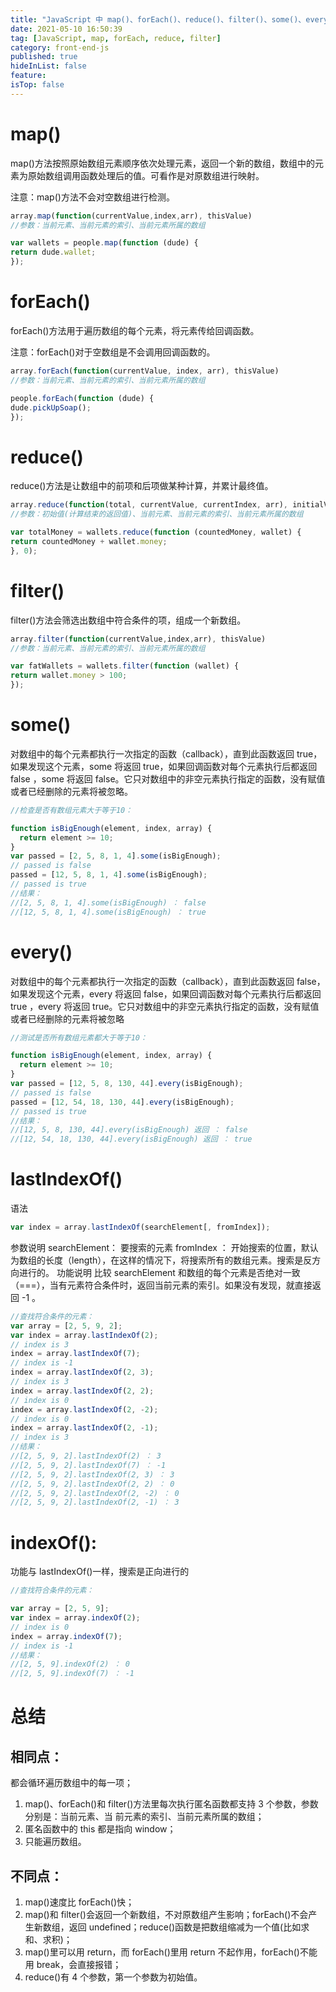 ```yaml
---
title: "JavaScript 中 map()、forEach()、reduce()、filter()、some()、every、lastIndexOf()、indexOf()的区别"
date: 2021-05-10 16:50:39
tag: [JavaScript, map, forEach, reduce, filter]
category: front-end-js
published: true
hideInList: false
feature:
isTop: false
---
```


# map()

map()方法按照原始数组元素顺序依次处理元素，返回一个新的数组，数组中的元素为原始数组调用函数处理后的值。可看作是对原数组进行映射。

注意：map()方法不会对空数组进行检测。

```javascript
array.map(function(currentValue,index,arr), thisValue)
//参数：当前元素、当前元素的索引、当前元素所属的数组

var wallets = people.map(function (dude) {
return dude.wallet;
});
```

# forEach()

forEach()方法用于遍历数组的每个元素，将元素传给回调函数。

注意：forEach()对于空数组是不会调用回调函数的。

```javascript
array.forEach(function(currentValue, index, arr), thisValue)
//参数：当前元素、当前元素的索引、当前元素所属的数组

people.forEach(function (dude) {
dude.pickUpSoap();
});
```

# reduce()

reduce()方法是让数组中的前项和后项做某种计算，并累计最终值。

```javascript
array.reduce(function(total, currentValue, currentIndex, arr), initialValue)初始值
//参数：初始值(计算结束的返回值)、当前元素、当前元素的索引、当前元素所属的数组

var totalMoney = wallets.reduce(function (countedMoney, wallet) {
return countedMoney + wallet.money;
}, 0);
```

# filter()

filter()方法会筛选出数组中符合条件的项，组成一个新数组。

```javascript
array.filter(function(currentValue,index,arr), thisValue)
//参数：当前元素、当前元素的索引、当前元素所属的数组

var fatWallets = wallets.filter(function (wallet) {
return wallet.money > 100;
});
```

# some()

对数组中的每个元素都执行一次指定的函数（callback），直到此函数返回 true，如果发现这个元素，some 将返回 true，如果回调函数对每个元素执行后都返回 false ，some 将返回 false。它只对数组中的非空元素执行指定的函数，没有赋值或者已经删除的元素将被忽略。

```javascript
//检查是否有数组元素大于等于10：

function isBigEnough(element, index, array) {
  return element >= 10;
}
var passed = [2, 5, 8, 1, 4].some(isBigEnough);
// passed is false
passed = [12, 5, 8, 1, 4].some(isBigEnough);
// passed is true
//结果：
//[2, 5, 8, 1, 4].some(isBigEnough) ： false
//[12, 5, 8, 1, 4].some(isBigEnough) ： true
```

# every()

对数组中的每个元素都执行一次指定的函数（callback），直到此函数返回 false，如果发现这个元素，every 将返回 false，如果回调函数对每个元素执行后都返回 true ，every 将返回 true。它只对数组中的非空元素执行指定的函数，没有赋值或者已经删除的元素将被忽略

```javascript
//测试是否所有数组元素都大于等于10：

function isBigEnough(element, index, array) {
  return element >= 10;
}
var passed = [12, 5, 8, 130, 44].every(isBigEnough);
// passed is false
passed = [12, 54, 18, 130, 44].every(isBigEnough);
// passed is true
//结果：
//[12, 5, 8, 130, 44].every(isBigEnough) 返回 ： false
//[12, 54, 18, 130, 44].every(isBigEnough) 返回 ： true
```

# lastIndexOf()

语法

```javascript
var index = array.lastIndexOf(searchElement[, fromIndex]);
```

参数说明
searchElement： 要搜索的元素
fromIndex ： 开始搜索的位置，默认为数组的长度（length），在这样的情况下，将搜索所有的数组元素。搜索是反方向进行的。
功能说明
比较 searchElement 和数组的每个元素是否绝对一致（===），当有元素符合条件时，返回当前元素的索引。如果没有发现，就直接返回 -1 。

```javascript
//查找符合条件的元素：
var array = [2, 5, 9, 2];
var index = array.lastIndexOf(2);
// index is 3
index = array.lastIndexOf(7);
// index is -1
index = array.lastIndexOf(2, 3);
// index is 3
index = array.lastIndexOf(2, 2);
// index is 0
index = array.lastIndexOf(2, -2);
// index is 0
index = array.lastIndexOf(2, -1);
// index is 3
//结果：
//[2, 5, 9, 2].lastIndexOf(2) ： 3
//[2, 5, 9, 2].lastIndexOf(7) ： -1
//[2, 5, 9, 2].lastIndexOf(2, 3) ： 3
//[2, 5, 9, 2].lastIndexOf(2, 2) ： 0
//[2, 5, 9, 2].lastIndexOf(2, -2) ： 0
//[2, 5, 9, 2].lastIndexOf(2, -1) ： 3
```

# indexOf():

功能与 lastIndexOf()一样，搜索是正向进行的

```javascript
//查找符合条件的元素：

var array = [2, 5, 9];
var index = array.indexOf(2);
// index is 0
index = array.indexOf(7);
// index is -1
//结果：
//[2, 5, 9].indexOf(2) ： 0
//[2, 5, 9].indexOf(7) ： -1
```

# 总结

## 相同点：

都会循环遍历数组中的每一项；

1. map()、forEach()和 filter()方法里每次执行匿名函数都支持 3 个参数，参数分别是：当前元素、当 前元素的索引、当前元素所属的数组；
2. 匿名函数中的 this 都是指向 window；
3. 只能遍历数组。

## 不同点：

1. map()速度比 forEach()快；
2. map()和 filter()会返回一个新数组，不对原数组产生影响；forEach()不会产生新数组，返回 undefined；reduce()函数是把数组缩减为一个值(比如求和、求积)；
3. map()里可以用 return，而 forEach()里用 return 不起作用，forEach()不能用 break，会直接报错；
4. reduce()有 4 个参数，第一个参数为初始值。

